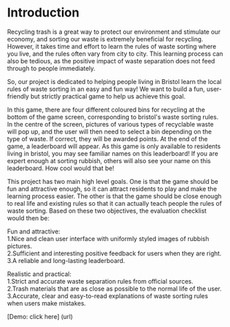 # Introduction

Recycling trash is a great way to protect our environment and stimulate our economy, 
and sorting our waste is extremely beneficial for recycling.
However, it takes time and effort to learn the rules of waste sorting where you live, and the rules often vary from city to city.
This learning process can also be tedious, as the positive impact of waste separation does not feed through to people immediately.  

So, our project is dedicated to helping people living in Bristol learn the local rules of waste sorting in an easy and fun way!
We want to build a fun, user-friendly but strictly practical game to help us achieve this goal. 

In this game, there are four different coloured bins for recycling at the bottom of the game screen, corresponding to bristol's waste sorting rules.
In the centre of the screen, pictures of various types of recyclable waste will pop up, and the user will then need to select a bin depending on the type of waste. 
If correct, they will be awarded points. At the end of the game, a leaderboard will appear.
As this game is only available to residents living in bristol, you may see familiar names on this leaderboard! If you are expert enough at sorting rubbish, others will also see your name on this leaderboard.
How cool would that be!

This project has two main high level goals. One is that the game should be fun and attractive enough, so it can attract residents to play and make the learning process easier. 
The other is that the game should be close enough to real life and existing rules so that it can actually teach people the rules of waste sorting.
Based on these two objectives, the evaluation checklist would then be:  

Fun and attractive:  
1.Nice and clean user interface with uniformly styled images of rubbish pictures.  
2.Sufficient and interesting positive feedback for users when they are right.  
3.A reliable and long-lasting leaderboard.  

Realistic and practical:  
1.Strict and accurate waste separation rules from official sources.  
2.Trash materials that are as close as possible to the normal life of the user.  
3.Accurate, clear and easy-to-read explanations of waste sorting rules when users make mistakes. 

[Demo: click here] (url)
